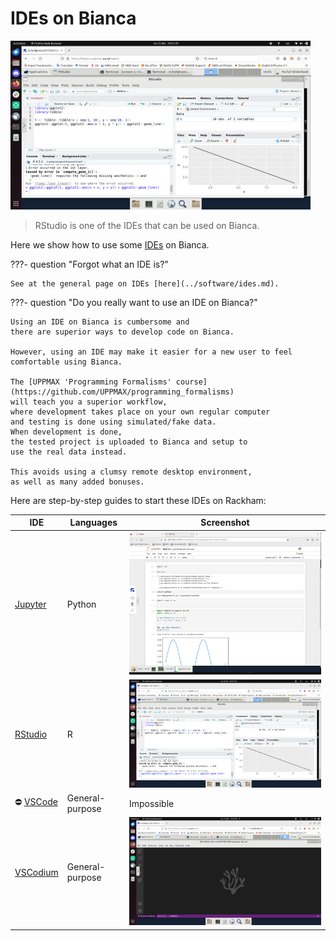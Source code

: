 # IDEs on Bianca

![RStudio on Bianca](./img/rstudio_in_action_480_x_270.png)

> RStudio is one of the IDEs that can be used on Bianca.

Here we show how to use some [IDEs](../software/ides.md) on Bianca.

???- question "Forgot what an IDE is?"

    See at the general page on IDEs [here](../software/ides.md).

???- question "Do you really want to use an IDE on Bianca?"

    Using an IDE on Bianca is cumbersome and
    there are superior ways to develop code on Bianca.

    However, using an IDE may make it easier for a new user to feel
    comfortable using Bianca.

    The [UPPMAX 'Programming Formalisms' course](https://github.com/UPPMAX/programming_formalisms)
    will teach you a superior workflow,
    where development takes place on your own regular computer
    and testing is done using simulated/fake data.
    When development is done,
    the tested project is uploaded to Bianca and setup to
    use the real data instead.

    This avoids using a clumsy remote desktop environment,
    as well as many added bonuses.

Here are step-by-step guides to start these IDEs on Rackham:

IDE                                     |Languages       |Screenshot
----------------------------------------|----------------|-----------------------
[Jupyter](jupyter_on_bianca.md)         |Python          |![Jupyter on Bianca](./img/jupyter_bianca_example.PNG)
[RStudio](rstudio_on_bianca.md)         |R               |![RStudio on Bianca](./img/rstudio_in_action_480_x_270.png)
:no_entry: [VSCode](vscode_on_bianca.md)|General-purpose |Impossible
[VSCodium](vscodium_on_bianca.md)       |General-purpose |![VSCodium running on Bianca](./img/vscodium_on_bianca_480_x_270.png)

